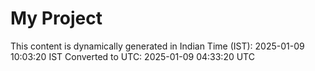 # My Project

This content is dynamically generated in Indian Time (IST): 2025-01-09 10:03:20 IST
Converted to UTC: 2025-01-09 04:33:20 UTC
